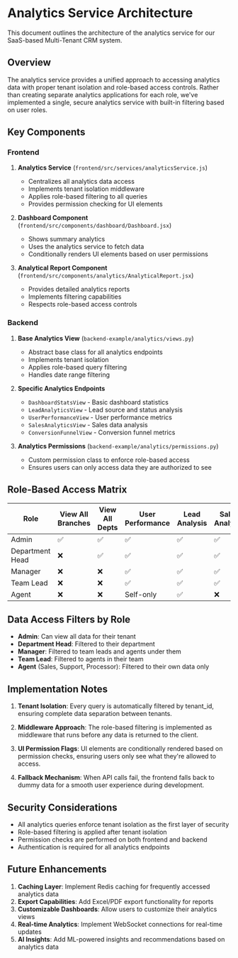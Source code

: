 # Analytics Service Architecture

This document outlines the architecture of the analytics service for our SaaS-based Multi-Tenant CRM system.

## Overview

The analytics service provides a unified approach to accessing analytics data with proper tenant isolation and role-based access controls. Rather than creating separate analytics applications for each role, we've implemented a single, secure analytics service with built-in filtering based on user roles.

## Key Components

### Frontend

1. **Analytics Service** (`frontend/src/services/analyticsService.js`)
   - Centralizes all analytics data access
   - Implements tenant isolation middleware
   - Applies role-based filtering to all queries
   - Provides permission checking for UI elements

2. **Dashboard Component** (`frontend/src/components/dashboard/Dashboard.jsx`)
   - Shows summary analytics
   - Uses the analytics service to fetch data
   - Conditionally renders UI elements based on user permissions

3. **Analytical Report Component** (`frontend/src/components/analytics/AnalyticalReport.jsx`)
   - Provides detailed analytics reports
   - Implements filtering capabilities
   - Respects role-based access controls

### Backend

1. **Base Analytics View** (`backend-example/analytics/views.py`)
   - Abstract base class for all analytics endpoints
   - Implements tenant isolation
   - Applies role-based query filtering
   - Handles date range filtering

2. **Specific Analytics Endpoints**
   - `DashboardStatsView` - Basic dashboard statistics
   - `LeadAnalyticsView` - Lead source and status analysis
   - `UserPerformanceView` - User performance metrics
   - `SalesAnalyticsView` - Sales data analysis
   - `ConversionFunnelView` - Conversion funnel metrics

3. **Analytics Permissions** (`backend-example/analytics/permissions.py`)
   - Custom permission class to enforce role-based access
   - Ensures users can only access data they are authorized to see

## Role-Based Access Matrix

| Role           | View All Branches | View All Depts | User Performance | Lead Analysis | Sales Analysis | Conversion Metrics |
|----------------|-------------------|----------------|------------------|---------------|----------------|-------------------|
| Admin          | ✅                | ✅             | ✅               | ✅            | ✅             | ✅                |
| Department Head| ❌                | ✅             | ✅               | ✅            | ✅             | ✅                |
| Manager        | ❌                | ❌             | ✅               | ✅            | ✅             | ✅                |
| Team Lead      | ❌                | ❌             | ✅               | ✅            | ✅             | ✅                |
| Agent          | ❌                | ❌             | Self-only        | ✅            | ❌             | ❌                |

## Data Access Filters by Role

- **Admin**: Can view all data for their tenant
- **Department Head**: Filtered to their department
- **Manager**: Filtered to team leads and agents under them
- **Team Lead**: Filtered to agents in their team
- **Agent** (Sales, Support, Processor): Filtered to their own data only

## Implementation Notes

1. **Tenant Isolation**: Every query is automatically filtered by tenant_id, ensuring complete data separation between tenants.

2. **Middleware Approach**: The role-based filtering is implemented as middleware that runs before any data is returned to the client.

3. **UI Permission Flags**: UI elements are conditionally rendered based on permission checks, ensuring users only see what they're allowed to access.

4. **Fallback Mechanism**: When API calls fail, the frontend falls back to dummy data for a smooth user experience during development.

## Security Considerations

- All analytics queries enforce tenant isolation as the first layer of security
- Role-based filtering is applied after tenant isolation
- Permission checks are performed on both frontend and backend
- Authentication is required for all analytics endpoints

## Future Enhancements

1. **Caching Layer**: Implement Redis caching for frequently accessed analytics data
2. **Export Capabilities**: Add Excel/PDF export functionality for reports
3. **Customizable Dashboards**: Allow users to customize their analytics views
4. **Real-time Analytics**: Implement WebSocket connections for real-time updates
5. **AI Insights**: Add ML-powered insights and recommendations based on analytics data 